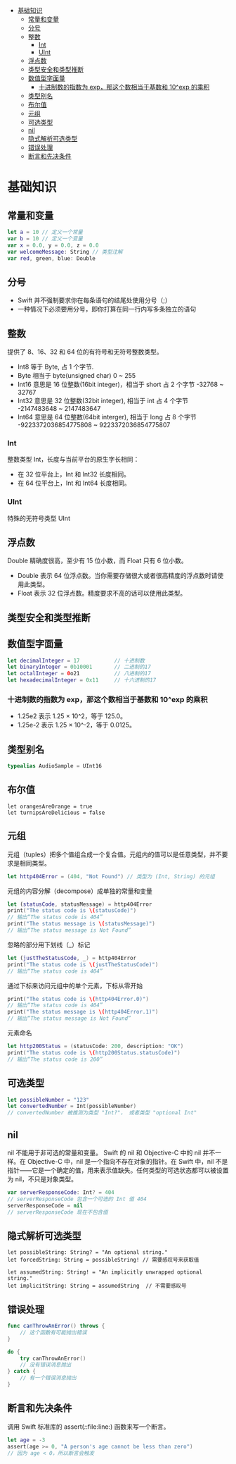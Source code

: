 <!-- TOC -->

- [基础知识](#%E5%9F%BA%E7%A1%80%E7%9F%A5%E8%AF%86)
    - [常量和变量](#%E5%B8%B8%E9%87%8F%E5%92%8C%E5%8F%98%E9%87%8F)
    - [分号](#%E5%88%86%E5%8F%B7)
    - [整数](#%E6%95%B4%E6%95%B0)
        - [Int](#int)
        - [UInt](#uint)
    - [浮点数](#%E6%B5%AE%E7%82%B9%E6%95%B0)
    - [类型安全和类型推断](#%E7%B1%BB%E5%9E%8B%E5%AE%89%E5%85%A8%E5%92%8C%E7%B1%BB%E5%9E%8B%E6%8E%A8%E6%96%AD)
    - [数值型字面量](#%E6%95%B0%E5%80%BC%E5%9E%8B%E5%AD%97%E9%9D%A2%E9%87%8F)
        - [十进制数的指数为 exp，那这个数相当于基数和 10^exp 的乘积](#%E5%8D%81%E8%BF%9B%E5%88%B6%E6%95%B0%E7%9A%84%E6%8C%87%E6%95%B0%E4%B8%BA-exp%E9%82%A3%E8%BF%99%E4%B8%AA%E6%95%B0%E7%9B%B8%E5%BD%93%E4%BA%8E%E5%9F%BA%E6%95%B0%E5%92%8C-10%5Eexp-%E7%9A%84%E4%B9%98%E7%A7%AF)
    - [类型别名](#%E7%B1%BB%E5%9E%8B%E5%88%AB%E5%90%8D)
    - [布尔值](#%E5%B8%83%E5%B0%94%E5%80%BC)
    - [元组](#%E5%85%83%E7%BB%84)
    - [可选类型](#%E5%8F%AF%E9%80%89%E7%B1%BB%E5%9E%8B)
    - [nil](#nil)
    - [隐式解析可选类型](#%E9%9A%90%E5%BC%8F%E8%A7%A3%E6%9E%90%E5%8F%AF%E9%80%89%E7%B1%BB%E5%9E%8B)
    - [错误处理](#%E9%94%99%E8%AF%AF%E5%A4%84%E7%90%86)
    - [断言和先决条件](#%E6%96%AD%E8%A8%80%E5%92%8C%E5%85%88%E5%86%B3%E6%9D%A1%E4%BB%B6)

<!-- /TOC -->

# 基础知识

## 常量和变量

```swift
let a = 10 // 定义一个常量
var b = 10 // 定义一个变量
var x = 0.0, y = 0.0, z = 0.0
var welcomeMessage: String // 类型注解
var red, green, blue: Double
```

## 分号

- Swift 并不强制要求你在每条语句的结尾处使用分号（;）
- 一种情况下必须要用分号，即你打算在同一行内写多条独立的语句

## 整数

提供了 8、16、32 和 64 位的有符号和无符号整数类型。

- Int8 等于 Byte, 占 1 个字节.
- Byte 相当于 byte(unsigned char) 0 ~ 255
- Int16 意思是 16 位整数(16bit integer)，相当于 short 占 2 个字节 -32768 ~ 32767
- Int32 意思是 32 位整数(32bit integer), 相当于 int 占 4 个字节 -2147483648 ~ 2147483647
- Int64 意思是 64 位整数(64bit interger), 相当于 long 占 8 个字节 -9223372036854775808 ~ 9223372036854775807

### Int

整数类型 Int，长度与当前平台的原生字长相同：

- 在 32 位平台上，Int 和 Int32 长度相同。
- 在 64 位平台上，Int 和 Int64 长度相同。

### UInt

特殊的无符号类型 UInt

## 浮点数

Double 精确度很高，至少有 15 位小数，而 Float 只有 6 位小数。

- Double 表示 64 位浮点数。当你需要存储很大或者很高精度的浮点数时请使用此类型。
- Float 表示 32 位浮点数。精度要求不高的话可以使用此类型。

## 类型安全和类型推断

## 数值型字面量

```swift
let decimalInteger = 17           // 十进制数
let binaryInteger = 0b10001       // 二进制的17
let octalInteger = 0o21           // 八进制的17
let hexadecimalInteger = 0x11     // 十六进制的17
```

### 十进制数的指数为 exp，那这个数相当于基数和 10^exp 的乘积

- 1.25e2 表示 1.25 × 10^2，等于 125.0。
- 1.25e-2 表示 1.25 × 10^-2，等于 0.0125。

## 类型别名

```swift
typealias AudioSample = UInt16
```

## 布尔值

```
let orangesAreOrange = true
let turnipsAreDelicious = false
```

## 元组

元组（tuples）把多个值组合成一个复合值。元组内的值可以是任意类型，并不要求是相同类型。

```swift
let http404Error = (404, "Not Found") // 类型为 (Int, String) 的元组
```

元组的内容分解（decompose）成单独的常量和变量

```swift
let (statusCode, statusMessage) = http404Error
print("The status code is \(statusCode)")
// 输出“The status code is 404”
print("The status message is \(statusMessage)")
// 输出“The status message is Not Found”
```

忽略的部分用下划线（\_）标记

```swift
let (justTheStatusCode, _) = http404Error
print("The status code is \(justTheStatusCode)")
// 输出“The status code is 404”
```

通过下标来访问元组中的单个元素，下标从零开始

```swift
print("The status code is \(http404Error.0)")
// 输出“The status code is 404”
print("The status message is \(http404Error.1)")
// 输出“The status message is Not Found”
```

元素命名

```swift
let http200Status = (statusCode: 200, description: "OK")
print("The status code is \(http200Status.statusCode)")
// 输出“The status code is 200”
```

## 可选类型

```swift
let possibleNumber = "123"
let convertedNumber = Int(possibleNumber)
// convertedNumber 被推测为类型 "Int?"， 或者类型 "optional Int"
```

## nil

nil 不能用于非可选的常量和变量。
Swift 的 nil 和 Objective-C 中的 nil 并不一样。在 Objective-C 中，nil 是一个指向不存在对象的指针。在 Swift 中，nil 不是指针——它是一个确定的值，用来表示值缺失。任何类型的可选状态都可以被设置为 nil，不只是对象类型。

```swift
var serverResponseCode: Int? = 404
// serverResponseCode 包含一个可选的 Int 值 404
serverResponseCode = nil
// serverResponseCode 现在不包含值
```

## 隐式解析可选类型

```swfit
let possibleString: String? = "An optional string."
let forcedString: String = possibleString! // 需要感叹号来获取值

let assumedString: String! = "An implicitly unwrapped optional string."
let implicitString: String = assumedString  // 不需要感叹号
```

## 错误处理

```swift
func canThrowAnError() throws {
    // 这个函数有可能抛出错误
}

do {
    try canThrowAnError()
    // 没有错误消息抛出
} catch {
    // 有一个错误消息抛出
}
```

## 断言和先决条件

调用 Swift 标准库的 assert(_:_:file:line:) 函数来写一个断言。

```swift
let age = -3
assert(age >= 0, "A person's age cannot be less than zero")
// 因为 age < 0，所以断言会触发
```
